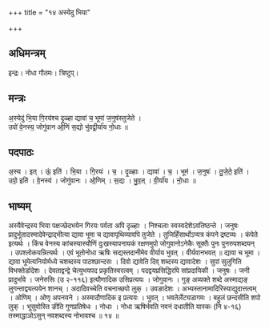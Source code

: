 +++
title = "१४ अस्येदु भिया"

+++
## अधिमन्त्रम्
इन्द्रः। नोधा गौतमः। त्रिष्टुप्।

## मन्त्रः
अ॒स्येदु॑ भि॒या गि॒रय॑श्च दृ॒ळ्हा द्यावा॑ च॒ भूमा॑ ज॒नुष॑स्तुजेते ।  
उपो॑ वे॒नस्य॒ जोगु॑वान ओ॒णिं स॒द्यो भु॑वद्वी॒र्या॑य नो॒धाः ॥

## पदपाठः
अ॒स्य । इत् । ऊं॒ इति॑ । भि॒या । गि॒रयः॑ । च॒ । दृ॒ळ्हाः । द्यावा॑ । च॒ । भूम॑ । ज॒नुषः॑ । तु॒जे॒ते॒ इति॑ ।  
उपो॒ इति॑ । वे॒नस्य॑ । जोगु॑वानः । ओ॒णिम् । स॒द्यः । भु॒व॒त् । वी॒र्या॑य । नो॒धाः ॥

## भाष्यम्
अस्यैवेन्द्रस्य भिया पक्षज्छेदभयेन गिरयः पर्वता अपि दृळ्हाः । निश्चलाः स्वस्वदेशेऽवतिष्ठन्ते । जनुषः प्रादुर्भूतादस्मादेवेन्द्राद्भीत्या द्यावा भूमा च द्यावापृथिव्यावपि तुजेते । तुजिर्हिंसार्थोऽप्यत्र कंपने द्रष्टव्यः । कंपेते इत्यर्थः । किंच वेनस्य कांचस्यास्यौणिं दुःखस्यापनायकं रक्षणमुपो जोगुवानोऽनेकैः सूक्तैः पुनः पुनरुपशब्दयन् । उपश्लोकयन्नित्यर्थः । एवं भूतोनोधा ऋषिः सद्यस्तदानीमेव वीर्याय भुवत् । वीर्यवानभवत् ॥ द्यावा च भूमा । द्यावा भूमेत्यनियोर्मध्ये चशब्दस्य पाठश्छान्दसः । दिवो द्यावेति दिव् शब्दस्य द्यावादेशः । सुपां सुलुगिति विभक्तेर्डादेशः । देवताद्वन्द्वे चेत्युभयपद प्रकृतिस्वरत्वम् । पदद्वयप्रसिद्धिरपि सांप्रदायिकी । जनुषः । जनी प्रादुर्भावे । जनेरुसिः (उ २-११६) इत्यौणादिक उसिप्रत्ययः । जोगुवानः । गुङ् अव्यक्ते शब्दे अस्माद्यङ् लुगन्ताद्व्यत्ययेन शानच् । अदादिवच्चेति वचनाच्छपो लुक् । उवङादेशः । अभ्यस्तानामादिरिस्याद्युदात्तत्वम् । ओणिम् । ओणृ अपनयने । अस्मादौणादिक इ प्रत्ययः । भुवत् । भवतेर्लेट्यडागमः । बहुलं छन्दसीति शपो लुक् । भूसुवोस्ति ङीति गुणप्रतिषेधः । नोधाः । नोधा ऋषिर्भवति नवनं दधातीति यास्कः (नि ४-१६) तस्माद्धाञोऽसुन् नवशब्दस्य नोभावश्च ॥ १४ ॥